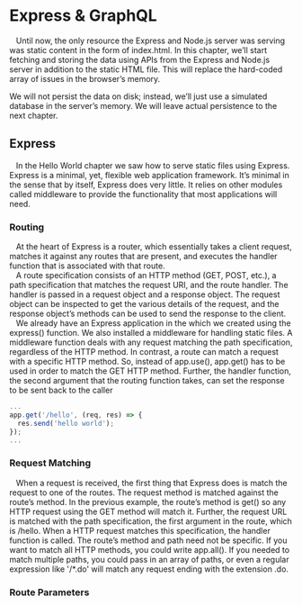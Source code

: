 # Express & GraphQL

&nbsp;&nbsp; Until now, the only resource the Express and Node.js server was serving was static content in the form of index.html. In this chapter, we’ll start fetching and storing the data using APIs from the Express and Node.js server in addition to the static HTML file. This will replace the hard-coded array of issues in the browser’s memory.

We will not persist the data on disk; instead, we’ll just use a simulated database in the server’s memory. We will leave actual persistence to the next chapter.

## Express

&nbsp;&nbsp; In the Hello World chapter we saw how to serve static files using Express. Express is a minimal, yet, flexible web application framework. It’s minimal in the sense that by itself, Express does very little. It relies on other modules called middleware to provide the functionality that most applications will need.

### Routing

&nbsp;&nbsp; At the heart of Express is a router, which essentially takes a client request, matches it against any routes that are present, and executes the handler function that is associated with that route.<br />
&nbsp;&nbsp; A route specification consists of an HTTP method (GET, POST, etc.), a path specification that matches the request URI, and the route handler. The handler is passed in a request object and a response object. The request object can be inspected to get the various details of the request, and the response object’s methods
can be used to send the response to the client.<br />
&nbsp;&nbsp; We already have an Express application in the which we created using the express() function. We also installed a middleware for handling static files. A middleware function deals with any request matching the path specification, regardless of the HTTP method. In contrast, a route can match a request with a specific HTTP method. So, instead of app.use(), app.get() has to be used in order to match the GET HTTP method. Further, the handler function, the second argument that the routing function takes, can set the response to be sent back to the caller

```js
...
app.get('/hello', (req, res) => {
  res.send('hello world');
});
...
```

### Request Matching

&nbsp;&nbsp; When a request is received, the first thing that Express does is match the request to one of the routes. The request method is matched against the route’s method. In the previous example, the route’s method is get() so any HTTP request using the GET method will match it. Further, the request URL is matched with the path specification, the first argument in the route, which is /hello. When a HTTP request matches this specification, the handler function is called. The route’s method and path need not be specific. If you want to match all HTTP methods, you could write app.all(). If you needed to match multiple paths, you could pass in an array of paths, or even a regular expression like '/*.do' will match any request ending with the extension .do. 

### Route Parameters

